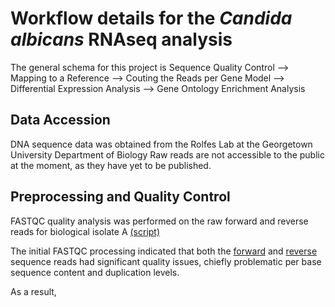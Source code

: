 # Workflow details for the _Candida albicans_ RNAseq analysis 
The general schema for this project is Sequence Quality Control --> Mapping to a Reference --> Couting the Reads per Gene Model --> Differential Expression Analysis --> Gene Ontology Enrichment Analysis
## Data Accession
DNA sequence data was obtained from the Rolfes Lab at the Georgetown University Department of Biology
Raw reads are not accessible to the public at the moment, as they have yet to be published.

## Preprocessing and Quality Control
FASTQC quality analysis was performed on the raw forward and reverse reads for biological isolate A [(script)](https://github.com/emb340/RNAseq_Project/blob/main/fastqc1.SBATCH)

The initial FASTQC processing indicated that both the [forward](https://github.com/emb340/RNAseq_Project/blob/main/WTA1_1_preclean_fastqc.html) and [reverse](https://github.com/emb340/RNAseq_Project/blob/main/WTA1_2_preclean_fastqc.html) sequence reads had significant quality issues, chiefly problematic per base sequence content and duplication levels.

As a result, 
